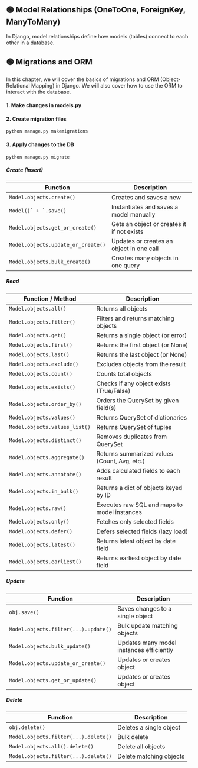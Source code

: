 ## 🟢 Model Relationships (OneToOne, ForeignKey, ManyToMany)
In Django, model relationships define how models (tables) connect to each other in a database.


## 🟢 Migrations and ORM
In this chapter, we will cover the basics of migrations and ORM (Object-Relational Mapping)
in Django. We will also cover how to use the ORM to interact with the database.
#### 1. Make changes in models.py
#### 2. Create migration files
```
python manage.py makemigrations
```
#### 3. Apply changes to the DB
```
python manage.py migrate
```
##### Create (Insert)
| Function                           | Description                                |
| ---------------------------------- | ------------------------------------------ |
| ```Model.objects.create()```       | Creates and saves a new                    |
| ```Model()` + `.save()```          | Instantiates and saves a model manually    |
| `Model.objects.get_or_create()`    | Gets an object or creates it if not exists |
| `Model.objects.update_or_create()` | Updates or creates an object in one call   |
| `Model.objects.bulk_create()`      | Creates many objects in one query          |

##### Read

| Function / Method             | Description                                  |
| ----------------------------- | -------------------------------------------- |
| `Model.objects.all()`         | Returns all objects                          |
| `Model.objects.filter()`      | Filters and returns matching objects         |
| `Model.objects.get()`         | Returns a single object (or error)           |
| `Model.objects.first()`       | Returns the first object (or None)           |
| `Model.objects.last()`        | Returns the last object (or None)            |
| `Model.objects.exclude()`     | Excludes objects from the result             |
| `Model.objects.count()`       | Counts total objects                         |
| `Model.objects.exists()`      | Checks if any object exists (True/False)     |
| `Model.objects.order_by()`    | Orders the QuerySet by given field(s)        |
| `Model.objects.values()`      | Returns QuerySet of dictionaries             |
| `Model.objects.values_list()` | Returns QuerySet of tuples                   |
| `Model.objects.distinct()`    | Removes duplicates from QuerySet             |
| `Model.objects.aggregate()`   | Returns summarized values (Count, Avg, etc.) |
| `Model.objects.annotate()`    | Adds calculated fields to each result        |
| `Model.objects.in_bulk()`     | Returns a dict of objects keyed by ID        |
| `Model.objects.raw()`         | Executes raw SQL and maps to model instances |
| `Model.objects.only()`        | Fetches only selected fields                 |
| `Model.objects.defer()`       | Defers selected fields (lazy load)           |
| `Model.objects.latest()`      | Returns latest object by date field          |
| `Model.objects.earliest()`    | Returns earliest object by date field        |

##### Update

| Function                             | Description                              |
| ------------------------------------ | ---------------------------------------- |
| `obj.save()`                         | Saves changes to a single object         |
| `Model.objects.filter(...).update()` | Bulk update matching objects             |
| `Model.objects.bulk_update()`        | Updates many model instances efficiently |
| `Model.objects.update_or_create()`   | Updates or creates object                |
| `Model.objects.get_or_update()`      | Updates or creates object                |

##### Delete

| Function                             | Description             |
| ------------------------------------ | ----------------------- |
| `obj.delete()`                       | Deletes a single object |
| `Model.objects.filter(...).delete()` | Bulk delete             |
| `Model.objects.all().delete()`       | Delete all objects      |
| `Model.objects.filter(...).delete()` | Delete matching objects |


